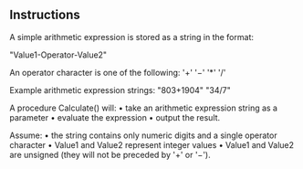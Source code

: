 ## Instructions
A simple arithmetic expression is stored as a string in the format:

"Value1-Operator-Value2"

An operator character is one of the following: '+' '−' '*' '/'

Example arithmetic expression strings: "803+1904" "34/7"

A procedure Calculate() will:
• take an arithmetic expression string as a parameter
• evaluate the expression
• output the result.

Assume:
• the string contains only numeric digits and a single operator character
• Value1 and Value2 represent integer values
• Value1 and Value2 are unsigned (they will not be preceded by '+' or '−').
